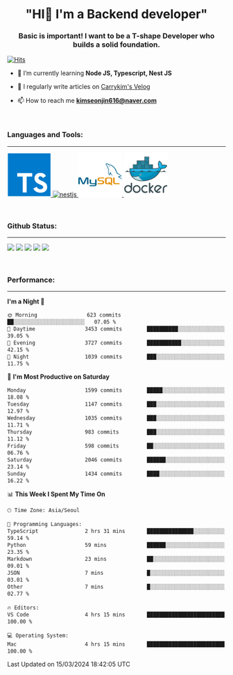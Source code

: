 <h1 align="center">"HI👋 I'm a Backend developer" </h1>
<h3 align="center">Basic is important! I want to be a T-shape Developer who builds a solid foundation.</h3>

[![Hits](https://hits.seeyoufarm.com/api/count/incr/badge.svg?url=https%3A%2F%2Fgithub.com%2Fgimseonjin&count_bg=%2318BFE5&title_bg=%23555555&icon=ko-fi.svg&icon_color=%23E7E7E7&title=hits&edge_flat=false)](https://hits.seeyoufarm.com)

- 🌱 I’m currently learning **Node JS, Typescript, Nest JS**

- 📝 I regularly write articles on [Carrykim's Velog](https://velog.io/@carrykim)

- 📫 How to reach me **kimseonjin616@naver.com**

<br/>

<h3 align="left">Languages and Tools:</h3>

***

<p align="left"> 
 <a href="https://www.typescriptlang.org/" target="_blank" rel="noreferrer"> <img src="https://raw.githubusercontent.com/devicons/devicon/master/icons/typescript/typescript-original.svg" alt="typescript" width="20%" height="20%"/> </a>
<a href="https://nestjs.com/" target="_blank" rel="noreferrer"> <img src="https://docs.nestjs.com/assets/logo-small.svg" alt="nestjs" width="20%" height="20%"/> </a> 
<a href="https://www.mysql.com/" target="_blank" rel="noreferrer"> <img src="https://raw.githubusercontent.com/devicons/devicon/master/icons/mysql/mysql-original-wordmark.svg" alt="mysql" width="20%" height="20%"/>  </a>
 <a href="https://www.docker.com/" target="_blank" rel="noreferrer"> <img src="https://raw.githubusercontent.com/devicons/devicon/master/icons/docker/docker-original-wordmark.svg" alt="docker" width="20%" height="20%"/> </a>
 </p>
</p>

<br/>

<h3 align="left">Github Status:</h3>

***

![](http://github-profile-summary-cards.vercel.app/api/cards/profile-details?username=gimseonjin&theme=nord_bright)
![](http://github-profile-summary-cards.vercel.app/api/cards/repos-per-language?username=gimseonjin&theme=nord_bright)
![](http://github-profile-summary-cards.vercel.app/api/cards/most-commit-language?username=gimseonjin&theme=nord_bright)
![](http://github-profile-summary-cards.vercel.app/api/cards/stats?username=gimseonjin&theme=nord_bright)
![](http://github-profile-summary-cards.vercel.app/api/cards/productive-time?username=gimseonjin&theme=nord_bright&utcOffset=8)


<br/>

<h3 align="left">Performance:</h3>

***

<!--START_SECTION:waka-->
**I'm a Night 🦉** 

```text
🌞 Morning                623 commits         ██░░░░░░░░░░░░░░░░░░░░░░░   07.05 % 
🌆 Daytime                3453 commits        ██████████░░░░░░░░░░░░░░░   39.05 % 
🌃 Evening                3727 commits        ███████████░░░░░░░░░░░░░░   42.15 % 
🌙 Night                  1039 commits        ███░░░░░░░░░░░░░░░░░░░░░░   11.75 % 
```
📅 **I'm Most Productive on Saturday** 

```text
Monday                   1599 commits        █████░░░░░░░░░░░░░░░░░░░░   18.08 % 
Tuesday                  1147 commits        ███░░░░░░░░░░░░░░░░░░░░░░   12.97 % 
Wednesday                1035 commits        ███░░░░░░░░░░░░░░░░░░░░░░   11.71 % 
Thursday                 983 commits         ███░░░░░░░░░░░░░░░░░░░░░░   11.12 % 
Friday                   598 commits         ██░░░░░░░░░░░░░░░░░░░░░░░   06.76 % 
Saturday                 2046 commits        ██████░░░░░░░░░░░░░░░░░░░   23.14 % 
Sunday                   1434 commits        ████░░░░░░░░░░░░░░░░░░░░░   16.22 % 
```


📊 **This Week I Spent My Time On** 

```text
🕑︎ Time Zone: Asia/Seoul

💬 Programming Languages: 
TypeScript               2 hrs 31 mins       ███████████████░░░░░░░░░░   59.14 % 
Python                   59 mins             ██████░░░░░░░░░░░░░░░░░░░   23.35 % 
Markdown                 23 mins             ██░░░░░░░░░░░░░░░░░░░░░░░   09.01 % 
JSON                     7 mins              █░░░░░░░░░░░░░░░░░░░░░░░░   03.01 % 
Other                    7 mins              █░░░░░░░░░░░░░░░░░░░░░░░░   02.77 % 

🔥 Editors: 
VS Code                  4 hrs 15 mins       █████████████████████████   100.00 % 

💻 Operating System: 
Mac                      4 hrs 15 mins       █████████████████████████   100.00 % 
```


 Last Updated on 15/03/2024 18:42:05 UTC
<!--END_SECTION:waka-->

<div align="center">
  
